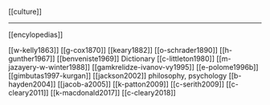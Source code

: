 [[culture]]

---

[[encylopedias]]

[[w-kelly1863]]
[[g-cox1870]]
[[keary1882]]
[[o-schrader1890]]
[[h-gunther1967]]
[[benveniste1969]] Dictionary
[[c-littleton1980]]
[[m-jazayery-w-winter1988]] 
[[gamkrelidze-ivanov-vy1995]]
[[e-polome1996b]]
[[gimbutas1997-kurgan]]
[[jackson2002]]  philosophy, psychology
[[b-hayden2004]]
[[jacob-a2005]]
[[k-patton2009]]
[[c-serith2009]]
[[c-cleary2011]]
[[k-macdonald2017]]
[[c-cleary2018]]
